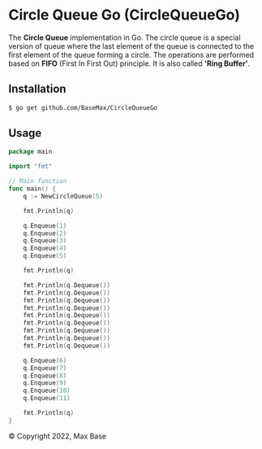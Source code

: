 # Circle Queue Go (CircleQueueGo)

The **Circle Queue** implementation in Go. The circle queue is a special version of queue where the last element of the queue is connected to the first element of the queue forming a circle. The operations are performed based on **FIFO** (First In First Out) principle. It is also called **'Ring Buffer'**.

## Installation

```bash
$ go get github.com/BaseMax/CircleQueueGo
```

## Usage

```go
package main

import "fmt"

// Main function
func main() {
	q := NewCircleQueue(5)

	fmt.Println(q)

	q.Enqueue(1)
	q.Enqueue(2)
	q.Enqueue(3)
	q.Enqueue(4)
	q.Enqueue(5)

	fmt.Println(q)

	fmt.Println(q.Dequeue())
	fmt.Println(q.Dequeue())
	fmt.Println(q.Dequeue())
	fmt.Println(q.Dequeue())
	fmt.Println(q.Dequeue())
	fmt.Println(q.Dequeue())
	fmt.Println(q.Dequeue())
	fmt.Println(q.Dequeue())
	fmt.Println(q.Dequeue())

	q.Enqueue(6)
	q.Enqueue(7)
	q.Enqueue(8)
	q.Enqueue(9)
	q.Enqueue(10)
	q.Enqueue(11)

	fmt.Println(q)
}
```

© Copyright 2022, Max Base
